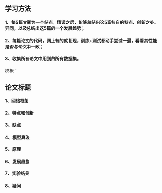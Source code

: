## 学习方法

#### 1、每5篇文章为一个结点，精读之后，能够总结出这5篇各自的特点、创新之处、异同，以及总结出这5篇的一个发展趋势；

#### 2、每篇论文的代码，网上有的就复现，训练+测试都动手尝试一遍，看看其性能是否与论文中一致；

#### 3、收集所有论文中用到的所有数据集。

模板：

## 论文标题

#### 1、网络框架

#### 2、特点和创新

#### 3、缺点

#### 4、模型算法

#### 5、原理

#### 6、发展趋势

#### 7、实验结果

#### 8、疑问